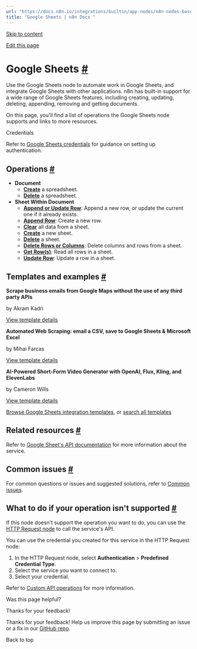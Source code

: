 ```yaml
---
url: "https://docs.n8n.io/integrations/builtin/app-nodes/n8n-nodes-base.googlesheets/"
title: "Google Sheets | n8n Docs "
---
```


[Skip to content](https://docs.n8n.io/integrations/builtin/app-nodes/n8n-nodes-base.googlesheets/#google-sheets)

[Edit this page](https://github.com/n8n-io/n8n-docs/edit/main/docs/integrations/builtin/app-nodes/n8n-nodes-base.googlesheets/index.md "Edit this page")

# Google Sheets [\#](https://docs.n8n.io/integrations/builtin/app-nodes/n8n-nodes-base.googlesheets/\#google-sheets "Permanent link")

Use the Google Sheets node to automate work in Google Sheets, and integrate Google Sheets with other applications. n8n has built-in support for a wide range of Google Sheets features, including creating, updating, deleting, appending, removing and getting documents.

On this page, you'll find a list of operations the Google Sheets node supports and links to more resources.

Credentials

Refer to [Google Sheets credentials](https://docs.n8n.io/integrations/builtin/credentials/google/) for guidance on setting up authentication.

## Operations [\#](https://docs.n8n.io/integrations/builtin/app-nodes/n8n-nodes-base.googlesheets/\#operations "Permanent link")

- **Document**
  - [**Create**](https://docs.n8n.io/integrations/builtin/app-nodes/n8n-nodes-base.googlesheets/document-operations/#create-a-spreadsheet) a spreadsheet.
  - [**Delete**](https://docs.n8n.io/integrations/builtin/app-nodes/n8n-nodes-base.googlesheets/document-operations/#delete-a-spreadsheet) a spreadsheet.
- **Sheet Within Document**
  - [**Append or Update Row**](https://docs.n8n.io/integrations/builtin/app-nodes/n8n-nodes-base.googlesheets/sheet-operations/#append-or-update-row): Append a new row, or update the current one if it already exists.
  - [**Append Row**](https://docs.n8n.io/integrations/builtin/app-nodes/n8n-nodes-base.googlesheets/sheet-operations/#append-row): Create a new row.
  - [**Clear**](https://docs.n8n.io/integrations/builtin/app-nodes/n8n-nodes-base.googlesheets/sheet-operations/#clear-a-sheet) all data from a sheet.
  - [**Create**](https://docs.n8n.io/integrations/builtin/app-nodes/n8n-nodes-base.googlesheets/sheet-operations/#create-a-new-sheet) a new sheet.
  - [**Delete**](https://docs.n8n.io/integrations/builtin/app-nodes/n8n-nodes-base.googlesheets/sheet-operations/#delete-a-sheet) a sheet.
  - [**Delete Rows or Columns**](https://docs.n8n.io/integrations/builtin/app-nodes/n8n-nodes-base.googlesheets/sheet-operations/#delete-rows-or-columns): Delete columns and rows from a sheet.
  - [**Get Row(s)**](https://docs.n8n.io/integrations/builtin/app-nodes/n8n-nodes-base.googlesheets/sheet-operations/#get-rows): Read all rows in a sheet.
  - [**Update Row**](https://docs.n8n.io/integrations/builtin/app-nodes/n8n-nodes-base.googlesheets/sheet-operations/#update-row): Update a row in a sheet.

## Templates and examples [\#](https://docs.n8n.io/integrations/builtin/app-nodes/n8n-nodes-base.googlesheets/\#templates-and-examples "Permanent link")

**Scrape business emails from Google Maps without the use of any third party APIs**

by Akram Kadri

[View template details](https://n8n.io/workflows/2567-scrape-business-emails-from-google-maps-without-the-use-of-any-third-party-apis/)

**Automated Web Scraping: email a CSV, save to Google Sheets & Microsoft Excel**

by Mihai Farcas

[View template details](https://n8n.io/workflows/2275-automated-web-scraping-email-a-csv-save-to-google-sheets-and-microsoft-excel/)

**AI-Powered Short-Form Video Generator with OpenAI, Flux, Kling, and ElevenLabs**

by Cameron Wills

[View template details](https://n8n.io/workflows/3121-ai-powered-short-form-video-generator-with-openai-flux-kling-and-elevenlabs/)

[Browse Google Sheets integration templates](https://n8n.io/integrations/google-sheets/), or [search all templates](https://n8n.io/workflows/)

## Related resources [\#](https://docs.n8n.io/integrations/builtin/app-nodes/n8n-nodes-base.googlesheets/\#related-resources "Permanent link")

Refer to [Google Sheet's API documentation](https://developers.google.com/sheets/api) for more information about the service.

## Common issues [\#](https://docs.n8n.io/integrations/builtin/app-nodes/n8n-nodes-base.googlesheets/\#common-issues "Permanent link")

For common questions or issues and suggested solutions, refer to [Common issues](https://docs.n8n.io/integrations/builtin/app-nodes/n8n-nodes-base.googlesheets/common-issues/).

## What to do if your operation isn't supported [\#](https://docs.n8n.io/integrations/builtin/app-nodes/n8n-nodes-base.googlesheets/\#what-to-do-if-your-operation-isnt-supported "Permanent link")

If this node doesn't support the operation you want to do, you can use the [HTTP Request node](https://docs.n8n.io/integrations/builtin/core-nodes/n8n-nodes-base.httprequest/) to call the service's API.

You can use the credential you created for this service in the HTTP Request node:

1. In the HTTP Request node, select **Authentication** \> **Predefined Credential Type**.
2. Select the service you want to connect to.
3. Select your credential.

Refer to [Custom API operations](https://docs.n8n.io/integrations/custom-operations/) for more information.

Was this page helpful?






Thanks for your feedback!






Thanks for your feedback! Help us improve this page by submitting an issue or a fix in our [GitHub repo](https://github.com/n8n-io/n8n-docs).


Back to top
